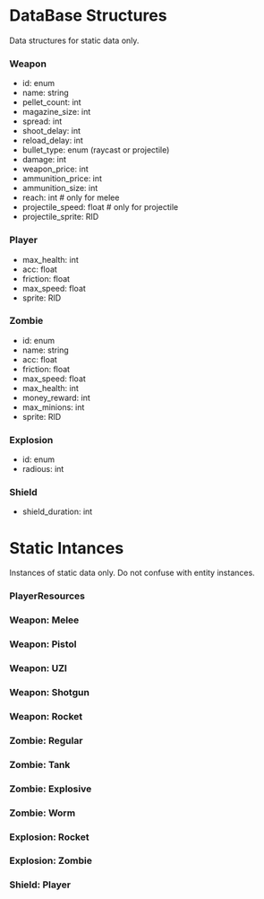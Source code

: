 
# DataBase Structures

Data structures for static data only.

### Weapon
* id: enum
* name: string
* pellet_count: int
* magazine_size: int
* spread: int
* shoot_delay: int
* reload_delay: int
* bullet_type: enum (raycast or projectile)
* damage: int
* weapon_price: int
* ammunition_price: int
* ammunition_size: int
* reach: int # only for melee
* projectile_speed: float # only for projectile
* projectile_sprite: RID

### Player
* max_health: int
* acc: float
* friction: float
* max_speed: float
* sprite: RID

### Zombie
* id: enum
* name: string
* acc: float
* friction: float
* max_speed: float
* max_health: int
* money_reward: int
* max_minions: int
* sprite: RID

### Explosion
* id: enum
* radious: int

### Shield
* shield_duration: int

# Static Intances

Instances of static data only. Do not confuse with entity instances.

### PlayerResources

### Weapon: Melee
### Weapon: Pistol
### Weapon: UZI
### Weapon: Shotgun
### Weapon: Rocket

### Zombie: Regular
### Zombie: Tank
### Zombie: Explosive
### Zombie: Worm

### Explosion: Rocket
### Explosion: Zombie

### Shield: Player

